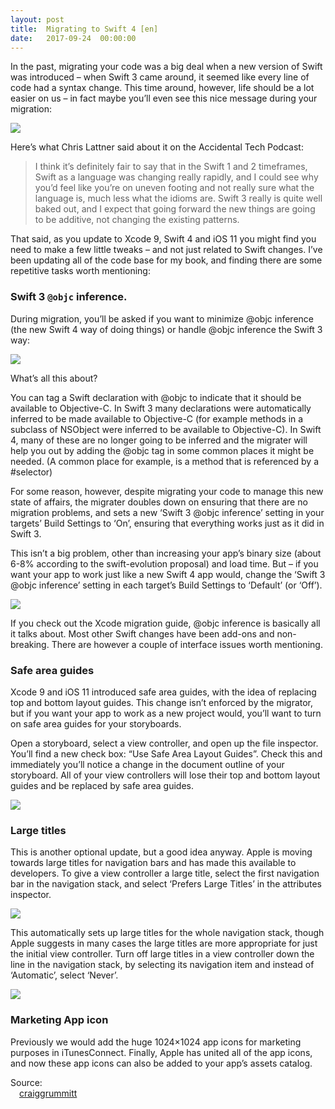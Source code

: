 ```yaml
---
layout: post
title:  Migrating to Swift 4 [en]
date:   2017-09-24  00:00:00
---
```



In the past, migrating your code was a big deal when a new version of Swift was introduced – when Swift 3 came around, it seemed like every line of code had a syntax change. This time around, however, life should be a lot easier on us – in fact maybe you’ll even see this nice message during your migration:

![]({{site.baseurl}}/images/screenshot-2017-09-12-12-26-38.png)

Here’s what Chris Lattner said about it on the Accidental Tech Podcast:

> I think it’s definitely fair to say that in the Swift 1 and 2 timeframes, Swift as a language was changing really rapidly, and I could see why you’d feel like you’re on uneven footing and not really sure what the language is, much less what the idioms are. Swift 3 really is quite well baked out, and I expect that going forward the new things are going to be additive, not changing the existing patterns.

That said, as you update to Xcode 9, Swift 4 and iOS 11 you might find you need to make a few little tweaks – and not just related to Swift changes. I’ve been updating all of the code base for my book, and finding there are some repetitive tasks worth mentioning:

### Swift 3 `@objc` inference.

During migration, you’ll be asked if you want to minimize @objc inference (the new Swift 4 way of doing things) or handle @objc inference the Swift 3 way:

![]({{site.baseurl}}/images/screenshot-2017-09-12-15-30-46.png)

What’s all this about?

You can tag a Swift declaration with @objc to indicate that it should be available to Objective-C. In Swift 3 many declarations were automatically inferred to be made available to Objective-C (for example methods in a subclass of NSObject were inferred to be available to Objective-C). In Swift 4, many of these are no longer going to be inferred and the migrater will help you out by adding the @objc tag in some common places it might be needed. (A common place for example, is a method that is referenced by a #selector)

For some reason, however, despite migrating your code to manage this new state of affairs, the migrater doubles down on ensuring that there are no migration problems, and sets a new ‘Swift 3 @objc inference’ setting in your targets’ Build Settings to ‘On’, ensuring that everything works just as it did in Swift 3.

This isn’t a big problem, other than increasing your app’s binary size (about 6-8% according to the swift-evolution proposal) and load time. But – if you want your app to work just like a new Swift 4 app would, change the ‘Swift 3 @objc inference’ setting in each target’s Build Settings to ‘Default’ (or ‘Off’).

![]({{site.baseurl}}/images/screenshot-2017-09-12-15-38-47.png)

If you check out the Xcode migration guide, @objc inference is basically all it talks about. Most other Swift changes have been add-ons and non-breaking. There are however a couple of interface issues worth mentioning.

### Safe area guides

Xcode 9 and iOS 11 introduced safe area guides, with the idea of replacing top and bottom layout guides. This change isn’t enforced by the migrator, but if you want your app to work as a new project would, you’ll want to turn on safe area guides for your storyboards.

Open a storyboard, select a view controller, and open up the file inspector. You’ll find a new check box: “Use Safe Area Layout Guides”. Check this and immediately you’ll notice a change in the document outline of your storyboard. All of your view controllers will lose their top and bottom layout guides and be replaced by safe area guides.

![]({{site.baseurl}}/images/safearea.png)

### Large titles

This is another optional update, but a good idea anyway. Apple is moving towards large titles for navigation bars and has made this available to developers. To give a view controller a large title, select the first navigation bar in the navigation stack, and select ‘Prefers Large Titles’ in the attributes inspector.

![]({{site.baseurl}}/images/largetitles.png)


This automatically sets up large titles for the whole navigation stack, though Apple suggests in many cases the large titles are more appropriate for just the initial view controller. Turn off large titles in a view controller down the line in the navigation stack, by selecting its navigation item and instead of ‘Automatic’, select ‘Never’.

![]({{site.baseurl}}/images/largetitlesnever.png)


### Marketing App icon

Previously we would add the huge 1024×1024 app icons for marketing purposes in iTunesConnect. Finally, Apple has united all of the app icons, and now these app icons can also be added to your app’s assets catalog.

Source:<br>&emsp;[craiggrummitt](https://craiggrummitt.com/2017/09/12/migrating-to-swift-4-ios-11/)


<!-- Lorem ipsum dolor sit amet consectetur, adipisicing elit. Modi laboriosam suscipit doloremque perspiciatis dolorem. Deleniti, iusto quos, laborum ullam animi maiores alias necessitatibus saepe vero tenetur aliquid accusantium ipsa totam!

Now, let's have a glance at the basic styles: [link](http://github.com/syaning/vida),
**strong**, *italic*, <del>deletion</del>, <ins>insertion</ins>.

<hr>

# Header 1

## Header 2

### Header 3

#### Header 4

##### Header 5

###### Header 6

- list item 1
- list item 2
- list item 3

1. list item 1
2. list item 2
3. list item 3

> Lorem ipsum dolor sit amet, consectetur adipisicing elit, sed do eiusmod tempor incididunt ut labore et dolore magna aliqua. Ut enim ad minim veniam, quis nostrud exercitation ullamco laboris nisi ut aliquip ex ea commodo consequat. Duis aute irure dolor in reprehenderit in voluptate velit esse cillum dolore eu fugiat nulla pariatur. Excepteur sint occaecat cupidatat non proident, sunt in culpa qui officia deserunt mollit anim id est laborum.

![]({{site.baseurl}}/images/image.png)

<table>
    <thead>
        <tr>
            <th>Name</th>
            <th>Age</th>
            <th>Fruit</th>
        </tr>
    </thead>
    <tbody>
        <tr>
            <td>Alex</td>
            <td>22</td>
            <td>Apple</td>
        </tr>
        <tr>
            <td>Bran</td>
            <td>20</td>
            <td>Orange</td>
        </tr>
        <tr>
            <td>Mike</td>
            <td>21</td>
            <td>Waltermelon</td>
        </tr>
    </tbody>
</table>

```javascript
// index.js
var arr = [1, 2, 3, 4, 5];
var b = arr.map(x => x * x);
console.log(b);
```

MathJax support:

$$ a^2 + b^2 = c^2 $$ -->